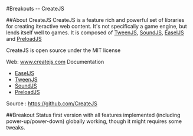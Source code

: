 #Breakouts -- CreateJS

##About CreateJS
CreateJS is a feature rich and powerful set of libraries for creating iteractive
web content. It's not specifically a game engine, but lends itself well to games.
It is composed of [TweenJS](http://www.createjs.com/#!/TweenJS), [SoundJS](http://www.createjs.com/#!/SoundJS), [EaselJS](http://www.createjs.com/#!/EaselJS) and [PreloadJS](http://www.createjs.com/#!/PreloadJS)

CreateJS is open source under the MIT license

Web: www.createjs.com
Documentation
* [EaselJS](http://www.createjs.com/#!/EaselJS/documentation)
* [TweenJS](http://www.createjs.com/#!/TweenJS/documentation)
* [SoundJS](http://www.createjs.com/#!/SoundJS/documentation)
* [PreloadJS](http://www.createjs.com/#!/PreloadJS/documentation)

Source : https://github.com/CreateJS

##Breakout Status
first version with all features implemented (including power-up/power-down)
globally working, though it might requires some tweaks.
